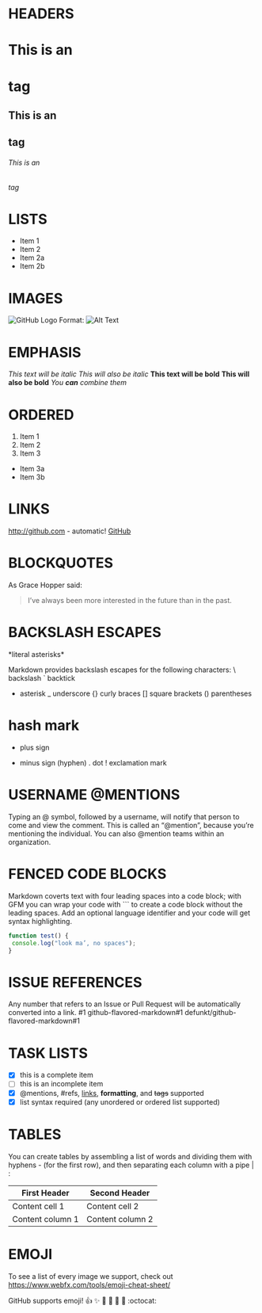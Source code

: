 # HEADERS

# This is an <h1> tag
## This is an <h2> tag
###### This is an <h6> tag
  
# LISTS

* Item 1
* Item 2
 * Item 2a
 * Item 2b
 
# IMAGES

![GitHub Logo](/images/logo.png)
Format: ![Alt Text](url)

# EMPHASIS

*This text will be italic*
_This will also be italic_
**This text will be bold**
__This will also be bold__
*You **can** combine them*

# ORDERED

1. Item 1
2. Item 2
3. Item 3
 * Item 3a
 * Item 3b
 
 # LINKS
 
 http://github.com - automatic!
[GitHub](http://github.com)

# BLOCKQUOTES

As Grace Hopper said:
> I’ve always been more interested
> in the future than in the past.

# BACKSLASH ESCAPES

\*literal asterisks\*

Markdown provides backslash escapes for
the following characters:
\ backslash
` backtick
* asterisk
_ underscore
{} curly braces
[] square brackets
() parentheses
# hash mark
+ plus sign
- minus sign (hyphen)
. dot
! exclamation mark

# USERNAME @MENTIONS

Typing an @ symbol, followed by
a username, will notify that person
to come and view the comment.
This is called an “@mention”,
because you’re mentioning the
individual. You can also @mention
teams within an organization.

# FENCED CODE BLOCKS
Markdown coverts text with four leading spaces into a code block; with GFM you can
wrap your code with ``` to create a code block without the leading spaces. Add an
optional language identifier and your code will get syntax highlighting.

```javascript
function test() {
 console.log("look ma’, no spaces");
}
```

# ISSUE REFERENCES

Any number that refers to an Issue or
Pull Request will be automatically
converted into a link.
#1
github-flavored-markdown#1
defunkt/github-flavored-markdown#1

# TASK LISTS
- [x] this is a complete item
- [ ] this is an incomplete item
- [x] @mentions, #refs, [links](),
**formatting**, and <del>tags</del>
supported
- [x] list syntax required (any
unordered or ordered list
supported)

# TABLES

You can create tables by assembling
a list of words and dividing them
with hyphens - (for the first row),
and then separating each column
with a pipe | :

First Header | Second Header
------------ | -------------
Content cell 1 | Content cell 2
Content column 1 | Content column 2

# EMOJI
To see a list of every image we
support, check out 
https://www.webfx.com/tools/emoji-cheat-sheet/

GitHub supports emoji!
:+1: :sparkles: :camel: :tada:
:rocket: :metal: :octocat:

